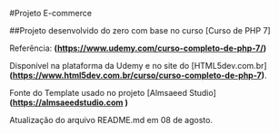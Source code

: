 #Projeto E-commerce

##Projeto desenvolvido do zero com base no curso [Curso de PHP 7]

Referência: **(https://www.udemy.com/curso-completo-de-php-7/)**<br />

Disponível na plataforma da Udemy e no site do [HTML5dev.com.br] **(https://www.html5dev.com.br/curso/curso-completo-de-php-7)**.<br />

Fonte do Template usado no projeto [Almsaeed Studio]**(https://almsaeedstudio.com )** <br />

Atualização do arquivo README.md em 08 de agosto.
